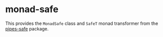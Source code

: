 monad-safe
==========

This provides the `MonadSafe` class and `SafeT` monad transformer from
the [pipes-safe] package.

[pipes-safe]: https://github.com/Gabriel439/Haskell-Pipes-Safe-Library
